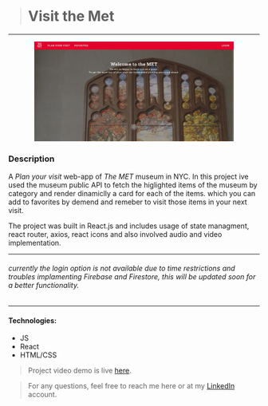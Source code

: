 > # Visit the Met

---

<p align="center">
  <img src="https://github.com/MeirJC/The-Met-visit-app--MeirJC/blob/main/public/The%20Met%20Screenshot.jpeg" width="400" title="Opening Screen" alt="Page Layot">
</p>

### Description

A _Plan your visit_ web-app of _The MET_ museum in NYC.
In this project ive used the museum public API to fetch the higlighted items of the museum by category and render dinamiclly a card for each of the items. which you can add to favorites by demend and remeber to visit those items in your next visit.

The project was built in React.js and includes usage of state managment, react router, axios, react icons and also involved audio and video implementation.

---

###### currently the login option is not available due to time restrictions and troubles implamenting Firebase and Firestore, this will be updated soon for a better functionality.

---

#### Technologies:

- JS
- React
- HTML/CSS

> Project video demo is live [here](https://the-met-visit.netlify.app/).

> For any questions, feel free to reach me here or at my [LinkedIn](https://www.linkedin.com/in/meirjcohen) account.

<!-- Coming Soon> Project demo is live [here](https://PROJECT-LINK.netlify.app/). -->
